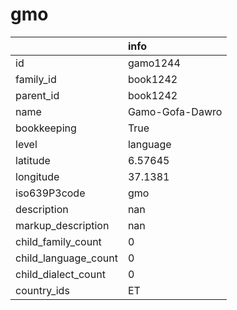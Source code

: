 # gmo
|                      | info            |
|:---------------------|:----------------|
| id                   | gamo1244        |
| family_id            | book1242        |
| parent_id            | book1242        |
| name                 | Gamo-Gofa-Dawro |
| bookkeeping          | True            |
| level                | language        |
| latitude             | 6.57645         |
| longitude            | 37.1381         |
| iso639P3code         | gmo             |
| description          | nan             |
| markup_description   | nan             |
| child_family_count   | 0               |
| child_language_count | 0               |
| child_dialect_count  | 0               |
| country_ids          | ET              |